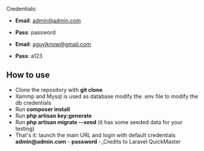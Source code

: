 
Credentials: 
- __Email__: admin@admin.com
- __Pass__: password

- __Email__: aguyiknow@gmail.com
- __Pass__: a123


## How to use

- Clone the repository with __git clone__
- Xammp  and Mysql is used as database modify the .env file to modify the db credentials
- Run __composer install__
- Run __php artisan key:generate__
- Run __php artisan migrate --seed__ (it has some seeded data for your testing)
- That's it: launch the main URL and login with default credentials __admin@admin.com__ - __password__
-_Credits to Laravel QuickMaster

